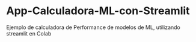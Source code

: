 # App-Calculadora-ML-con-Streamlit

Ejemplo de calculadora de Performance de modelos de ML, utilizando streamlit en Colab
